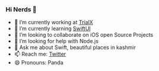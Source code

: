 ### Hi Nerds 👋

- 🔭 I’m currently working at [TrialX](https://trialx.com/)
- 🌱 I’m currently learning [SwiftUI](https://developer.apple.com/xcode/swiftui/)
- 👯 I’m looking to collaborate on iOS open Source Projects
- 🤔 I’m looking for help with Node.js
- 💬 Ask me about Swift, beautiful places in kashmir
- 📫 Reach me: [Twitter](https://twitter.com/iamyaseenmajeed)
- 😄 Pronouns: Panda
